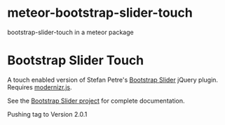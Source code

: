 meteor-bootstrap-slider-touch
=============================

bootstrap-slider-touch in a meteor package

Bootstrap Slider Touch
======================

A touch enabled version of Stefan Petre's [Bootstrap Slider][project-site] jQuery plugin. Requires [modernizr.js][modernizr].
  
See the [Bootstrap Slider project][project-site] for complete documentation.

Pushing tag to Version 2.0.1

[project-site]: http://www.eyecon.ro/slider-for-twitter-bootstrap.htm
[modernizr]: http://modernizr.com
